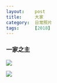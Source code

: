 ```yaml
---
layout:    post
title:     大家
category:  日常照片
tags:      [2018]
---
```


### 一家之主
![](https://img.alicdn.com/imgextra/i1/232721121/O1CN011K9SSq6m5UKwa50_!!232721121.jpg)

![](https://img.alicdn.com/imgextra/i4/232721121/O1CN011K9SSqm6HIGxNIn_!!232721121.jpg)

